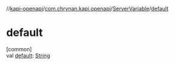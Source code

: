 //[kapi-openapi](../../../index.md)/[com.chrynan.kapi.openapi](../index.md)/[ServerVariable](index.md)/[default](default.md)

# default

[common]\
val [default](default.md): [String](https://kotlinlang.org/api/latest/jvm/stdlib/kotlin/-string/index.html)
